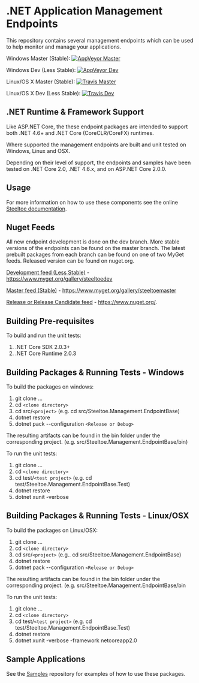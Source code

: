 # .NET Application Management Endpoints

This repository contains several management endpoints which can be used to help monitor and manage your applications.

Windows Master (Stable): [![AppVeyor Master](https://ci.appveyor.com/api/projects/status/bvv4ukorhxtx7mkk/branch/master?svg=true)](https://ci.appveyor.com/project/steeltoe/management/branch/master)

Windows Dev (Less Stable): [![AppVeyor Dev](https://ci.appveyor.com/api/projects/status/bvv4ukorhxtx7mkk/branch/dev?svg=true)](https://ci.appveyor.com/project/steeltoe/management/branch/dev)

Linux/OS X Master (Stable): [![Travis Master](https://travis-ci.org/SteeltoeOSS/Management.svg?branch=master)](https://travis-ci.org/SteeltoeOSS/Management)

Linux/OS X Dev (Less Stable):  [![Travis Dev](https://travis-ci.org/SteeltoeOSS/Management.svg?branch=dev)](https://travis-ci.org/SteeltoeOSS/Management)

## .NET Runtime & Framework Support

Like ASP.NET Core, the these endpoint packages are intended to support both .NET 4.6+ and .NET Core (CoreCLR/CoreFX) runtimes.

Where supported the management endpoints are built and unit tested on Windows, Linux and OSX.

Depending on their level of support, the endpoints and samples have been tested on .NET Core 2.0, .NET 4.6.x, and on ASP.NET Core 2.0.0.

## Usage

For more information on how to use these components see the online [Steeltoe documentation](http://steeltoe.io/).

## Nuget Feeds

All new endpoint development is done on the dev branch. More stable versions of the endpoints can be found on the master branch. The latest prebuilt packages from each branch can be found on one of two MyGet feeds. Released version can be found on nuget.org.

[Development feed (Less Stable)](https://www.myget.org/gallery/steeltoedev) - https://www.myget.org/gallery/steeltoedev

[Master feed (Stable)](https://www.myget.org/gallery/steeltoemaster) - https://www.myget.org/gallery/steeltoemaster

[Release or Release Candidate feed](https://www.nuget.org/) - https://www.nuget.org/. 

## Building Pre-requisites

To build and run the unit tests:

1. .NET Core SDK 2.0.3+
1. .NET Core Runtime 2.0.3

## Building Packages & Running Tests - Windows

To build the packages on windows:

1. git clone ...
1. cd `<clone directory>`
1. cd src/`<project>` (e.g. cd src/Steeltoe.Management.EndpointBase)
1. dotnet restore
1. dotnet pack --configuration `<Release or Debug>`

The resulting artifacts can be found in the bin folder under the corresponding project. (e.g. src/Steeltoe.Management.EndpointBase/bin)

To run the unit tests:

1. git clone ...
1. cd `<clone directory>`
1. cd test/`<test project>` (e.g. cd test/Steeltoe.Management.EndpointBase.Test)
1. dotnet restore
1. dotnet xunit -verbose

## Building Packages & Running Tests - Linux/OSX

To build the packages on Linux/OSX: 

1. git clone ...
1. cd `<clone directory>`
1. cd src/`<project>` (e.g.. cd src/Steeltoe.Management.EndpointBase)
1. dotnet restore
1. dotnet pack --configuration `<Release or Debug>`

The resulting artifacts can be found in the bin folder under the corresponding project. (e.g. src/Steeltoe.Management.EndpointBase/bin

To run the unit tests:

1. git clone ...
1. cd `<clone directory>`
1. cd test/`<test project>` (e.g. cd test/Steeltoe.Management.EndpointBase.Test)
1. dotnet restore
1. dotnet xunit -verbose -framework netcoreapp2.0

## Sample Applications

See the [Samples](https://github.com/SteeltoeOSS/Samples) repository for examples of how to use these packages.
